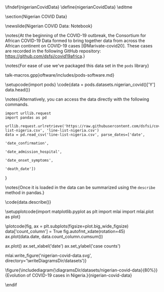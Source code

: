 \ifndef{nigerianCovidData}
\define{nigerianCovidData}
\editme

\section{Nigerian COVID Data}

\newslide{Nigerian COVID Data: Notebook}

\notes{At the beginning of the COVID-19 outbreak, the Consortium for African COVID-19 Data formed to bring together data from across the African continent on COVID-19 cases [@Marivate-covid20]. These cases are recorded in the following GitHub repository: <https://github.com/dsfsi/covid19africa>.}

\notes{For ease of use we've packaged this data set in the `pods` library}

talk-macros.gpp}oftware/includes/pods-software.md}

\setupcode{import pods}
\code{data = pods.datasets.nigerian_covid()['Y']
data.head()}

\notes{Alternatively, you can access the data directly with the following commands.

```{.python}
import urllib.request
import pandas as pd

urllib.request.urlretrieve('https://raw.githubusercontent.com/dsfsi/covid19africa/master/data/line_lists/line-list-nigeria.csv', 'line-list-nigeria.csv')
data = pd.read_csv('line-list-nigeria.csv', parse_dates=['date', 
                                                         'date_confirmation', 
														 'date_admission_hospital', 
														 'date_onset_symptoms',
														 'death_date'])
```
}


\notes{Once it is loaded in the data can be summarized using the `describe` method in pandas.}

\code{data.describe()}


\setupplotcode{import matplotlib.pyplot as plt
import mlai
import mlai.plot as plot}

\plotcode{fig, ax = plt.subplots(figsize=plot.big_wide_figsize)
data['count_column'] = True
fig.autofmt_xdate(rotation=45)
ax.plot(data.date, data.count_column.cumsum())

ax.plot()
ax.set_xlabel('date')
ax.set_ylabel('case counts')

mlai.write_figure('nigerian-covid-data.svg', directory='\writeDiagramsDir/datasets')}

\figure{\includediagram{\diagramsDir/datasets/nigerian-covid-data}{80%}}{Evolution of COVID-19 cases in Nigeria.}{nigerian-covid-data}

\endif
